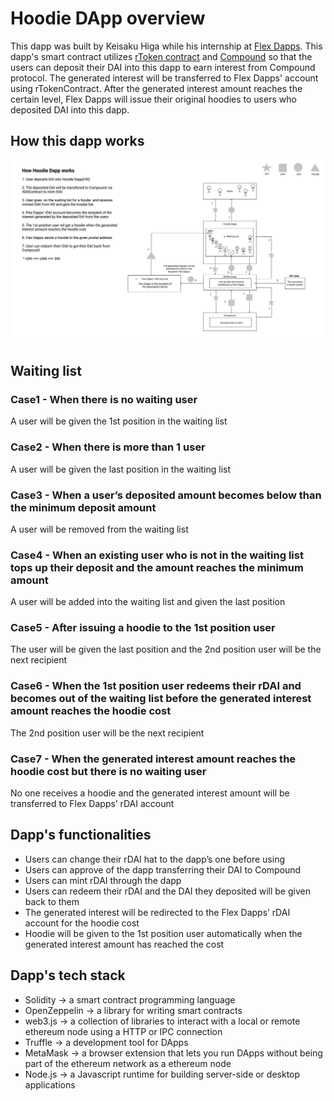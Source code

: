 # Hoodie DApp overview
This dapp was built by Keisaku Higa while his internship at [Flex Dapps](https://flexdapps.com/about). This dapp's smart contract utilizes [rToken contract](https://github.com/decentral-ee/rtoken-contracts) and [Compound](https://github.com/compound-finance) so that the users can deposit their DAI into this dapp to earn interest from Compound protocol. The generated interest will be transferred to Flex Dapps' account using rTokenContract. After the generated interest amount reaches the certain level, Flex Dapps will issue their original hoodies to users who deposited DAI into this dapp.

## How this dapp works
![](./docs/dappsImage.png)
## Waiting list
### Case1 - When there is no waiting user
A user will be given the 1st position in the waiting list

### Case2 - When there is more than 1 user
A user will be given the last position in the waiting list

### Case3 - When a user’s deposited amount becomes below than the minimum deposit amount
A user will be removed from the waiting list

### Case4 - When an existing user who is not in the waiting list tops up their deposit and the amount reaches the minimum amount
A user will be added into the waiting list and given the last position

### Case5 - After issuing a hoodie to the 1st position user
The user will be given the last position and the 2nd position user will be the next recipient

### Case6 - When the 1st position user redeems their rDAI and becomes out of the waiting list before the generated interest amount reaches the hoodie cost
The 2nd position user will be the next recipient

### Case7 - When the generated interest amount reaches the hoodie cost but there is no waiting user
No one receives a hoodie and the generated interest amount will be transferred to Flex Dapps’ rDAI account

## Dapp's functionalities
* Users can change their rDAI hat to the dapp’s one before using
* Users can approve of the dapp transferring their DAI to Compound
* Users can mint rDAI through the dapp
* Users can redeem their rDAI and the DAI they deposited will be given back to them
* The generated interest will be redirected to the Flex Dapps’ rDAI account for the hoodie cost
* Hoodie will be given to the 1st position user automatically when the generated interest amount has reached the cost

## Dapp's tech stack
* Solidity      -> a smart contract programming language
* OpenZeppelin  -> a library for writing smart contracts
* web3.js       -> a collection of libraries to interact with a local or remote ethereum node using a HTTP or IPC connection
* Truffle       -> a development tool for DApps
* MetaMask      -> a browser extension that lets you run DApps without being part of the ethereum network as a ethereum node
* Node.js       -> a Javascript runtime for building server-side or desktop applications


